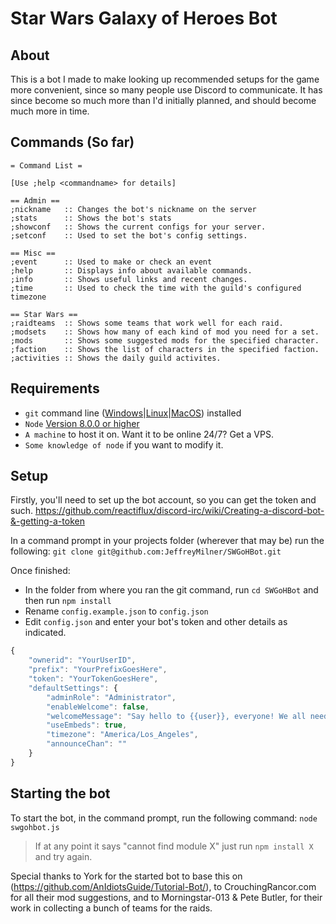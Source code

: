# Star Wars Galaxy of Heroes Bot

## About
This is a bot I made to make looking up recommended setups for the game more convenient, since so many people use Discord to communicate.
It has since become so much more than I'd initially planned, and should become much more in time.

## Commands (So far)
```asciidoc
= Command List =

[Use ;help <commandname> for details]

== Admin ==
;nickname   :: Changes the bot's nickname on the server
;stats      :: Shows the bot's stats
;showconf   :: Shows the current configs for your server.
;setconf    :: Used to set the bot's config settings.

== Misc ==
;event      :: Used to make or check an event
;help       :: Displays info about available commands.
;info       :: Shows useful links and recent changes.
;time       :: Used to check the time with the guild's configured timezone

== Star Wars ==
;raidteams  :: Shows some teams that work well for each raid.
;modsets    :: Shows how many of each kind of mod you need for a set.
;mods       :: Shows some suggested mods for the specified character.
;faction    :: Shows the list of characters in the specified faction.
;activities :: Shows the daily guild activites.
```

## Requirements
- `git` command line ([Windows](https://git-scm.com/download/win)|[Linux](https://git-scm.com/book/en/v2/Getting-Started-Installing-Git)|[MacOS](https://git-scm.com/download/mac)) installed
- `Node` [Version 8.0.0 or higher](https://nodejs.org)
- `A machine` to host it on. Want it to be online 24/7? Get a VPS.
- `Some knowledge of node` if you want to modify it.

## Setup

Firstly, you'll need to set up the bot account, so you can get the token and such. 
https://github.com/reactiflux/discord-irc/wiki/Creating-a-discord-bot-&-getting-a-token

In a command prompt in your projects folder (wherever that may be) run the following:
`git clone git@github.com:JeffreyMilner/SWGoHBot.git`

Once finished: 
- In the folder from where you ran the git command, run `cd SWGoHBot` and then run `npm install`
- Rename `config.example.json` to `config.json`
- Edit `config.json` and enter your bot's token and other details as indicated. 
```js
{
    "ownerid": "YourUserID",
    "prefix": "YourPrefixGoesHere",
    "token": "YourTokenGoesHere",
    "defaultSettings": {
        "adminRole": "Administrator",
        "enableWelcome": false,
        "welcomeMessage": "Say hello to {{user}}, everyone! We all need a warm welcome sometimes :D",
        "useEmbeds": true,
        "timezone": "America/Los_Angeles",
        "announceChan": ""
    }
}
```

## Starting the bot
To start the bot, in the command prompt, run the following command:
`node swgohbot.js`
> If at any point it says "cannot find module X" just run `npm install X` and try again.


Special thanks to York for the started bot to base this on (https://github.com/AnIdiotsGuide/Tutorial-Bot/),
to CrouchingRancor.com for all their mod suggestions,
and to Morningstar-013 & Pete Butler, for their work in collecting a bunch of teams for the raids.
